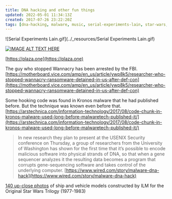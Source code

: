 ```yaml
---
title: DNA hacking and other fun things
updated: 2022-05-01 11:34:13Z
created: 2017-07-26 23:22:20Z
tags: [dna-hacking, malware, music, serial-experiments-lain, star-wars, vaporwave ]
---
```


![Serial Experiments Lain.gif](../_resources/Serial Experiments Lain.gif)

[![IMAGE ALT TEXT HERE](https://img.youtube.com/vi/Ki-fATpXa00/0.jpg)](https://www.youtube.com/watch?v=Ki-fATpXa00)

[https://plaza.one](https://plaza.one)

The guy who stopped Wannacry has been arrested by the FBI.
[https://motherboard.vice.com/amp/en_us/article/ywp8k5/researcher-who-stopped-wannacry-ransomware-detained-in-us-after-def-con](https://motherboard.vice.com/amp/en_us/article/ywp8k5/researcher-who-stopped-wannacry-ransomware-detained-in-us-after-def-con)

Some hooking code was found in Kronos malware that he had published before. But the technique was known even before that.
[https://arstechnica.com/information-technology/2017/08/code-chunk-in-kronos-malware-used-long-before-malwaretech-published-it/](https://arstechnica.com/information-technology/2017/08/code-chunk-in-kronos-malware-used-long-before-malwaretech-published-it/)

> In new research they plan to present at the USENIX Security conference on Thursday, a group of researchers from the University of Washington has shown for the first time that it’s possible to encode malicious software into physical strands of DNA, so that when a gene sequencer analyzes it the resulting data becomes a program that corrupts gene-sequencing software and takes control of the underlying computer.
[https://www.wired.com/story/malware-dna-hack](https://www.wired.com/story/malware-dna-hack)


[140 up-close photos](https://imgur.com/a/Zt9Y4) of ship and vehicle models constructed by ILM for the Original Star Wars Trilogy (1977-1983)